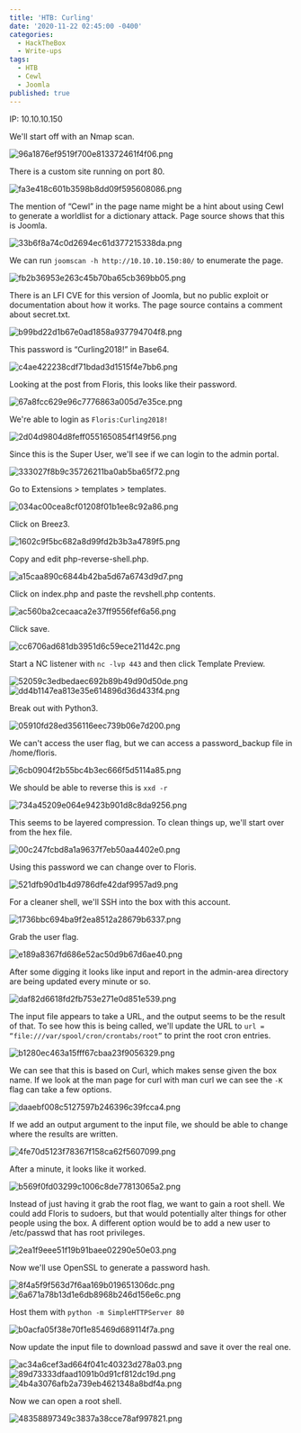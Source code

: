 ```yaml
---
title: 'HTB: Curling'
date: '2020-11-22 02:45:00 -0400'
categories:
  - HackTheBox
  - Write-ups
tags:
  - HTB
  - Cewl
  - Joomla
published: true
---
```


IP: 10.10.10.150

We'll start off with an Nmap scan.

![96a1876ef9519f700e813372461f4f06.png](./../../assets/img/96a1876ef9519f700e813372461f4f06.png)

There is a custom site running on port 80.

![fa3e418c601b3598b8dd09f595608086.png](./../../assets/img/fa3e418c601b3598b8dd09f595608086.png)

The mention of “Cewl” in the page name might be a hint about using Cewl to generate a worldlist for a dictionary attack. Page source shows that this is Joomla.

![33b6f8a74c0d2694ec61d377215338da.png](./../../assets/img/33b6f8a74c0d2694ec61d377215338da.png)

We can run `joomscan -h http://10.10.10.150:80/` to enumerate the page.

![fb2b36953e263c45b70ba65cb369bb05.png](./../../assets/img/fb2b36953e263c45b70ba65cb369bb05.png)

There is an LFI CVE for this version of Joomla, but no public exploit or documentation about how it works. The page source contains a comment about secret.txt.

![b99bd22d1b67e0ad1858a937794704f8.png](./../../assets/img/b99bd22d1b67e0ad1858a937794704f8.png)

This password is “Curling2018!” in Base64.

![c4ae422238cdf71bdad3d1515f4e7bb6.png](./../../assets/img/c4ae422238cdf71bdad3d1515f4e7bb6.png)

Looking at the post from Floris, this looks like their password.

![67a8fcc629e96c7776863a005d7e35ce.png](./../../assets/img/67a8fcc629e96c7776863a005d7e35ce.png)

We're able to login as `Floris:Curling2018!`

![2d04d9804d8feff0551650854f149f56.png](./../../assets/img/2d04d9804d8feff0551650854f149f56.png)

Since this is the Super User, we'll see if we can login to the admin portal.

![333027f8b9c35726211ba0ab5ba65f72.png](./../../assets/img/333027f8b9c35726211ba0ab5ba65f72.png) 

Go to Extensions > templates > templates.

![034ac00cea8cf01208f01b1ee8c92a86.png](./../../assets/img/034ac00cea8cf01208f01b1ee8c92a86.png)

Click on Breez3.

![1602c9f5bc682a8d99fd2b3b3a4789f5.png](./../../assets/img/1602c9f5bc682a8d99fd2b3b3a4789f5.png)

Copy and edit php-reverse-shell.php.

![a15caa890c6844b42ba5d67a6743d9d7.png](./../../assets/img/a15caa890c6844b42ba5d67a6743d9d7.png)

Click on index.php and paste the revshell.php contents.

![ac560ba2cecaaca2e37ff9556fef6a56.png](./../../assets/img/ac560ba2cecaaca2e37ff9556fef6a56.png)

Click save.

![cc6706ad681db3951d6c59ece211d42c.png](./../../assets/img/cc6706ad681db3951d6c59ece211d42c.png)

Start a NC listener with `nc -lvp 443` and then click Template Preview.

![52059c3edbedaec692b89b49d90d50de.png](./../../assets/img/52059c3edbedaec692b89b49d90d50de.png)
![dd4b1147ea813e35e614896d36d433f4.png](./../../assets/img/dd4b1147ea813e35e614896d36d433f4.png)

Break out with Python3.

![05910fd28ed356116eec739b06e7d200.png](./../../assets/img/05910fd28ed356116eec739b06e7d200.png)

We can't access the user flag, but we can access a password_backup file in /home/floris.

![6cb0904f2b55bc4b3ec666f5d5114a85.png](./../../assets/img/6cb0904f2b55bc4b3ec666f5d5114a85.png)

We should be able to reverse this is `xxd -r`

![734a45209e064e9423b901d8c8da9256.png](./../../assets/img/734a45209e064e9423b901d8c8da9256.png)

This seems to be layered compression. To clean things up, we'll start over from the hex file.

![00c247fcbd8a1a9637f7eb50aa4402e0.png](./../../assets/img/00c247fcbd8a1a9637f7eb50aa4402e0.png)

Using this password we can change over to Floris.

![521dfb90d1b4d9786dfe42daf9957ad9.png](./../../assets/img/521dfb90d1b4d9786dfe42daf9957ad9.png)

For a cleaner shell, we'll SSH into the box with this account.

![1736bbc694ba9f2ea8512a28679b6337.png](./../../assets/img/1736bbc694ba9f2ea8512a28679b6337.png)

Grab the user flag.

![e189a8367fd686e52ac50d9b67d6ae40.png](./../../assets/img/e189a8367fd686e52ac50d9b67d6ae40.png)

After some digging it looks like input and report in the admin-area directory are being updated every minute or so.

![daf82d6618fd2fb753e271e0d851e539.png](./../../assets/img/daf82d6618fd2fb753e271e0d851e539.png)

The input file appears to take a URL, and the output seems to be the result of that. To see how this is being called, we'll update the URL to `url = “file:///var/spool/cron/crontabs/root”` to print the root cron entries.

![b1280ec463a15fff67cbaa23f9056329.png](./../../assets/img/b1280ec463a15fff67cbaa23f9056329.png)

We can see that this is based on Curl, which makes sense given the box name. If we look at the man page for curl with man curl we can see the `-K` flag can take a few options.

![daaebf008c5127597b246396c39fcca4.png](./../../assets/img/daaebf008c5127597b246396c39fcca4.png)

If we add an output argument to the input file, we should be able to change where the results are written.

![4fe70d5123f78367f158ca62f5607099.png](./../../assets/img/4fe70d5123f78367f158ca62f5607099.png)

After a minute, it looks like it worked.

![b569f0fd03299c1006c8de77813065a2.png](./../../assets/img/b569f0fd03299c1006c8de77813065a2.png)

Instead of just having it grab the root flag, we want to gain a root shell. We could add Floris to sudoers, but that would potentially alter things for other people using the box. A different option would be to add a new user to /etc/passwd that has root privileges.

![2ea1f9eee51f19b91baee02290e50e03.png](./../../assets/img/2ea1f9eee51f19b91baee02290e50e03.png)

Now we'll use OpenSSL to generate a password hash.

![8f4a5f9f563d7f6aa169b019651306dc.png](./../../assets/img/8f4a5f9f563d7f6aa169b019651306dc.png)
![6a671a78b13d1e6db8968b246d156e6c.png](./../../assets/img/6a671a78b13d1e6db8968b246d156e6c.png)

Host them with `python -m SimpleHTTPServer 80`

![b0acfa05f38e70f1e85469d689114f7a.png](./../../assets/img/b0acfa05f38e70f1e85469d689114f7a.png)

Now update the input file to download passwd and save it over the real one.

![ac34a6cef3ad664f041c40323d278a03.png](./../../assets/img/ac34a6cef3ad664f041c40323d278a03.png)
![89d73333dfaad1091b0d91cf812dc19d.png](./../../assets/img/89d73333dfaad1091b0d91cf812dc19d.png)
![4b4a3076afb2a739eb4621348a8bdf4a.png](./../../assets/img/4b4a3076afb2a739eb4621348a8bdf4a.png)

Now we can open a root shell.

![48358897349c3837a38cce78af997821.png](./../../assets/img/48358897349c3837a38cce78af997821.png)

